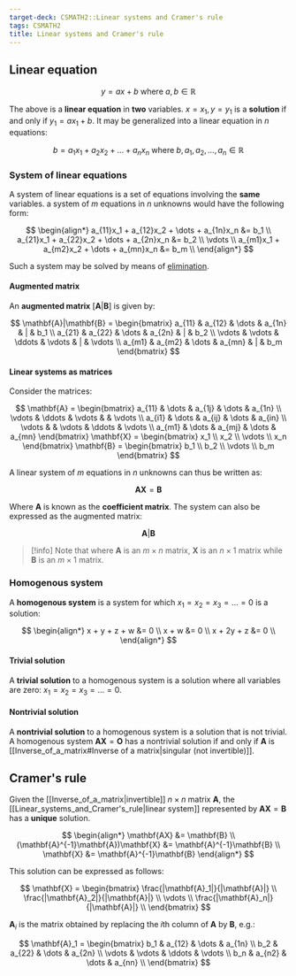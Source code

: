 ```yaml
---
target-deck: CSMATH2::Linear systems and Cramer's rule
tags: CSMATH2
title: Linear systems and Cramer's rule
---
```


## Linear equation

$$
y = ax + b \text{ where } a,b \in \mathbb{R}
$$

The above is a **linear equation** in **two** variables. $x = x_1, y = y_1$ is a **solution** if and only if $y_1 = ax_1 + b$. It may be generalized into a linear equation in $n$ equations:

$$
b = a_1x_1 + a_2x_2 + \dots + a_nx_n \text{ where } b,a_1,a_2,\dots,a_n \in \mathbb{R}
$$

<!--ID: 1716721003531-->

### System of linear equations

A system of linear equations is a set of equations involving the **same** variables. a system of $m$ equations in $n$ unknowns would have the following form:

$$
\begin{align*}
a_{11}x_1 + a_{12}x_2 + \dots + a_{1n}x_n &= b_1 \\
a_{21}x_1 + a_{22}x_2 + \dots + a_{2n}x_n &= b_2 \\
\vdots \\
a_{m1}x_1 + a_{m2}x_2 + \dots + a_{mn}x_n &= b_m \\
\end{align*}
$$

Such a system may be solved by means of [elimination](https://math.libretexts.org/Courses/Monroe_Community_College/MTH_098_Elementary_Algebra/5%3A_Systems_of_Linear_Equations/5.3%3A_Solve_Systems_of_Equations_by_Elimination).

<!--ID: 1716721003535-->

#### Augmented matrix

An **augmented matrix** $[\mathbf{A}|\mathbf{B}]$ is given by:

$$
\mathbf{A}|\mathbf{B} = \begin{bmatrix}
a_{11} & a_{12} & \dots & a_{1n} & | & b_1 \\
a_{21} & a_{22} & \dots & a_{2n} & | & b_2 \\
\vdots & \vdots & \ddots & \vdots & | & \vdots \\
a_{m1} & a_{m2} & \dots & a_{mn} & | & b_m
\end{bmatrix}
$$

<!--ID: 1716954963595-->

#### Linear systems as matrices

Consider the matrices:

$$
\mathbf{A} = \begin{bmatrix}
a_{11} & \dots & a_{1j} & \dots & a_{1n} \\
\vdots & \ddots & \vdots & & \vdots \\
a_{i1} & \dots & a_{ij} & \dots & a_{in} \\
\vdots & & \vdots & \ddots & \vdots \\
a_{m1} & \dots & a_{mj} & \dots & a_{mn}
\end{bmatrix}
\mathbf{X} = \begin{bmatrix}
x_1 \\
x_2 \\
\vdots \\
x_n
\end{bmatrix}
\mathbf{B} = \begin{bmatrix}
b_1 \\
b_2 \\
\vdots \\
b_m
\end{bmatrix}
$$

A linear system of $m$ equations in $n$ unknowns can thus be written as:

$$
\mathbf{AX} = \mathbf{B}
$$

Where $\mathbf{A}$ is known as the **coefficient matrix**. The system can also be expressed as the augmented matrix:

$$
\mathbf{A}|\mathbf{B}
$$

>[!info] Note that where $\mathbf{A}$ is an $m \times n$ matrix, $\mathbf{X}$ is an $n \times 1$ matrix while $\mathbf{B}$ is an $m \times 1$ matrix.

<!--ID: 1716721003538-->

### Homogenous system

A **homogenous system** is a system for which $x_1 = x_2 = x_3 = \dots = 0$ is a solution:

$$
\begin{align*}
x + y + z + w &= 0 \\
x + w &= 0 \\ 
x + 2y + z &= 0 \\
\end{align*}
$$

<!--ID: 1717429724846-->

#### Trivial solution

A **trivial solution** to a homogenous system is a solution where all variables are zero: $x_1 = x_2 = x_3 = \dots = 0$.

<!--ID: 1717429724852-->

#### Nontrivial solution

A **nontrivial solution** to a homogenous system is a solution that is not trivial. A homogenous system $\mathbf{AX}=\mathbf{O}$ has a nontrivial solution if and only if $\mathbf{A}$ is [[Inverse_of_a_matrix#Inverse of a matrix|singular (not invertible)]].

<!--ID: 1717429724856-->

## Cramer's rule

Given the [[Inverse_of_a_matrix|invertible]] $n \times n$ matrix $\mathbf{A}$, the [[Linear_systems_and_Cramer's_rule|linear system]] represented by $\mathbf{AX} = \mathbf{B}$ has a **unique** solution.

$$
\begin{align*}
\mathbf{AX} &= \mathbf{B} \\
(\mathbf{A}^{-1}\mathbf{A})\mathbf{X} &= \mathbf{A}^{-1}\mathbf{B} \\
\mathbf{X} &= \mathbf{A}^{-1}\mathbf{B}
\end{align*}
$$

This solution can be expressed as follows:

$$
\mathbf{X} = \begin{bmatrix}
\frac{|\mathbf{A}_1|}{|\mathbf{A}|} \\
\frac{|\mathbf{A}_2|}{|\mathbf{A}|} \\
\vdots \\
\frac{|\mathbf{A}_n|}{|\mathbf{A}|} \\
\end{bmatrix}
$$

$\mathbf{A}_i$ is the matrix obtained by replacing the $i$th column of $\mathbf{A}$ by $\mathbf{B}$, e.g.:

$$
\mathbf{A}_1 = \begin{bmatrix}
b_1 & a_{12} & \dots & a_{1n} \\
b_2 & a_{22} & \dots & a_{2n} \\
\vdots & \vdots & \ddots & \vdots \\
b_n & a_{n2} & \dots & a_{nn} \\
\end{bmatrix}
$$

<!--ID: 1717429724860-->
